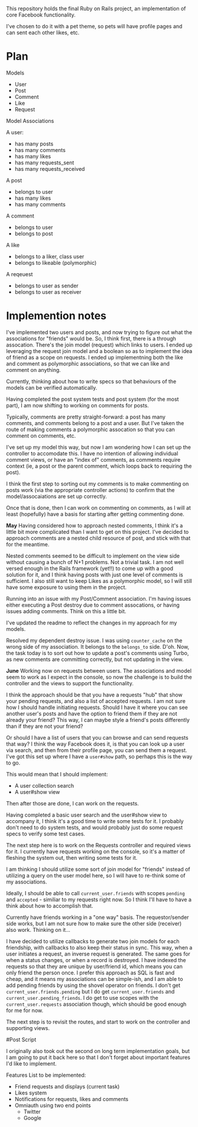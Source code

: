 This repository holds the final Ruby on Rails project, an implementation of core Facebook functionality.

I've chosen to do it with a pet theme, so pets will have profile pages and can sent each other likes, etc.


# Plan
Models
- User
- Post
- Comment
- Like
- Request

Model Associations

A user:

- has many posts
- has many comments
- has many likes
- has many requests_sent
- has many requests_received

A post

- belongs to user
- has many likes
- has many comments

A comment

- belongs to user
- belongs to post

A like

- belongs to a liker, class user
- belongs to likeable (polymorphic)

A reqeuest

- belongs to user as sender
- belongs to user as receiver

# Implemention notes
I've implemented two users and posts, and now trying to figure out what the associations for "friends" would be. So, I think first, there is a through assocation. There's the join model (request) which links to users. I ended up leveraging the request join model and a boolean so as to implement the idea of friend as a scope on requests. I ended up implementning both the like and comment as polymorphic associations, so that we can like and comment on anything.

Currently, thinking about how to write specs so that behaviours of the models can be verified automatically.

Having completed the post system tests and post system (for the most part), I am now shifting to working on comments for posts.

Typically, comments are pretty straight-forward: a post has many comments, and comments belong to a post and a user. But I've taken the route of making comments a polymorphic assocation so that you can comment on comments, etc.

I've set up my model this way, but now I am wondering how I can set up the controller to accomodate this. I have no intention of allowing individual comment views, or have an "index of" comments, as comments require context (ie, a post or the parent comment, which loops back to requiring the post).

I think the first step to sorting out my comments is to make commenting on posts work (via the appropriate controller actions) to confirm that the model/assocaiations are set up correctly.

Once that is done, then I can work on commenting on comments, as I will at least (hopefully) have a basis for starting after getting commenting done.

**May**
Having considered how to approach nested comments, I think it's a little bit more complicated than I want to get on this project. I've decided to approach comments are a nested child resource of post, and stick with that for the meantime.

Nested comments seemed to be difficult to implement on the view side without causing a bunch of N+1 problems. Not a trivial task. I am not well versed enough in the Rails framework (yet!!) to come up with a good solution for it, and I think having posts with just one level of comments is sufficient. I also still want to keep Likes as a polymorphic model, so I will still have some exposure to using them in the project.

Running into an issue with my Post/Comment association. I'm having issues either executing a Post destroy due to comment assocations, or having issues adding comments. Think on this a little bit.

I've updated the readme to reflect the changes in my approach for my models.

Resolved my dependent destroy issue. I was using `counter_cache` on the wrong side of my association. It belongs to the `belongs_to` side. D'oh. Now, the task today is to sort out how to update a post's comments using Turbo, as new comments are committing correctly, but not updating in the view.

**June**
Working now on requests between users. The associations and model seem to work as I expect in the console, so now the challenge is to build the controller and the views to support the functionality.

I think the approach should be that you have a requests "hub" that show your pending requests, and also a list of accepted requests. I am not sure how I should handle initiating requests. Should I have it where you can see another user's posts and have the option to friend them if they are not already your friend? This way, I can maybe style a friend's posts differently than if they are not your friend?

Or should I have a list of users that you can browse and can send requests that way? I think the way Facebook does it, is that you can look up a user via search, and then from their profile page, you can send them a request. I've got this set up where I have a `user#show` path, so perhaps this is the way to go.

This would mean that I should implement:
* A user collection search
* A user#show view

Then after those are done, I can work on the requests.

Having completed a basic user search and the user#show view to accompany it, I think it's a good time to write some tests for it. I probably don't need to do system tests, and would probably just do some request specs to verify some test cases.

The next step here is to work on the Requests controller and required views for it. I currently have requests working on the console, so it's a matter of fleshing the system out, then writing some tests for it.

I am thinking I should utilize some sort of join model for "friends" instead of utilizing a query on the user model here, so I will have to re-think some of my associations.

Ideally, I should be able to call `current_user.friends` with scopes `pending` and `accepted` - similiar to my requests right now. So I think I'll have to have a think about how to accomplish that.

Currently have friends working in a "one way" basis. The requestor/sender side works, but I am not sure how to make sure the other side (receiver) also work. Thinking on it...

I have decided to utilize callbacks to generate two join models for each friendship, with callbacks to also keep their status in sync. This way, when a user initiates a request, an inverse request is generated. The same goes for when a status changes, or when a record is destroyed. I have indexed the requests so that they are unique by user/friend id, which means you can only friend the person once. I prefer this approach as SQL is fast and cheap, and it means my associations can be simple-ish, and I am able to add pending friends by using the shovel operator on friends. I don't get `current_user.friends.pending` but I do get `current_user.friends` and `current_user.pending_friends`. I do get to use scopes with the `current_user.requests` association though, which should be good enough for me for now.

The next step is to revisit the routes, and start to work on the controller and supporting views.


#Post Script

I originally also took out the second on long term implementation goals, but I am going to put it back here so that I don't forget about important features I'd like to implement.

Features List to be implemented:
* Friend requests and displays (current task)
* Likes system
* Notifications for requests, likes and comments
* Omniauth using two end points
  * Twitter
  * Google
